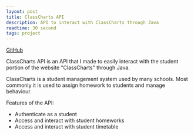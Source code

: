 ```yaml
---
layout: post
title: ClassCharts API
description: API to interact with ClassCharts through Java
readtime: 30 second
tags: project
---
```


[GitHub](https://github.com/Ben-D-Anderson/ClassCharts-API)

ClassCharts API is an API that I made to easily interact with the student portion of the website "ClassCharts" through Java.

ClassCharts is a student management system used by many schools. Most commonly it is used to assign homework to students and manage behaviour.
<br />

Features of the API:
- Authenticate as a student
- Access and interact with student homeworks
- Access and interact with student timetable
